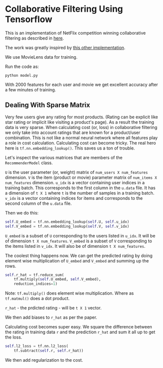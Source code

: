 # Collaborative Filtering Using Tensorflow

This is an implementation of NetFlix competition winning collaborative filtering as described in [here](https://datajobs.com/data-science-repo/Recommender-Systems-%5BNetflix%5D.pdf).

The work was greatly inspired by [this other implementation](https://github.com/arongdari/MatrixFactorization-TensorFlow).

We use MovieLens data for training.

Run the code as:

```
python model.py
```

With 2000 features for each user and movie we get excellent accuracy after a few minutes of training.

## Dealing With Sparse Matrix
Very few users give any rating for most products. (Rating can be explicit like star rating or implicit like visiting a product's page).
As a result the training data is very sparse. When calculating cost (or, loss) in collaborative filtering we only take
into account ratings that are known for a product/user combination. This is not like a normal
neural network where all features play a role in cost calculation. Calculating cost can become tricky. The real hero here is
``tf.nn.embedding_lookup()``. This saves us a ton of trouble. 

Let's inspect the various matrices that are members of the ``RecommenderModel`` class.

``U`` is the user parameter (or, weight) matrix of ``num_users X num_features`` dimension. ``V`` is the item (product or movie) parameter
  matrix of ``num_items X num_features`` dimension. ``u_idx`` is a vector containing user indices in a training batch. This corresponds to the first column in the ``u.data`` file. It has a dimension of ``t X 1`` where ``t`` is the number of samples in a training batch. ``v_idx`` is a vector containing indices for items and corresponds to the second column of the ``u.data`` file.

 Then we do this:

```python
self.U_embed = tf.nn.embedding_lookup(self.U, self.u_idx)
self.V_embed = tf.nn.embedding_lookup(self.V, self.v_idx)
```

``U_embed`` is a subset of ``U`` corresponding to the users listed in ``u_idx``. It will be of dimension ``t X num_features``. ``V_embed`` is a subset of ``V`` corresponding to the items listed in ``v_idx``. It will also be of dimension ``t X num_features``.

The coolest thing happens now. We can get the predicted rating by doing element wise multiplication of ``U_embed`` and ``V_embed`` and summing up the rows.

```python
self.r_hat = tf.reduce_sum(
    tf.multiply(self.U_embed, self.V_embed), 
    reduction_indices=1)
```

Note: ``tf.multiply()`` does element wise multiplication. Where as ``tf.matmul()`` does a dot product.

``r_hat`` - the prdicted rating - will be ``t X 1`` vector.

We then add biases to ``r_hat`` as per the paper.

Calculating cost becomes super easy. We square the difference between the rating in training data ``r`` and the prediction ``r_hat`` and sum it all up to get the loss.

```python
self.l2_loss = tf.nn.l2_loss(
    tf.subtract(self.r, self.r_hat))
```

We then add regularization to the cost.